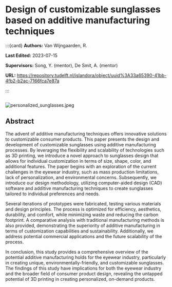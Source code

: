 # Design of customizable sunglasses based on additive manufacturing techniques

:::{card}
**Authors:** Van Wijngaarden, R.

**Last Edited:** 2023-07-15

**Supervisors:** Song, Y. (mentor), De Smit, A. (mentor)

**URL:** https://repository.tudelft.nl/islandora/object/uuid%3A33a65390-41bb-4fb2-b2ac-7166fca7e87a

:::

```{tags} 3d-scans, personalized
```

![personalized_sunglasses.jpeg](personalized_sunglasses.jpeg)

## Abstract

The advent of additive manufacturing techniques offers innovative solutions to customizable consumer products. This paper presents the design and development of customizable sunglasses using additive manufacturing processes. By leveraging the flexibility and scalability of technologies such as 3D printing, we introduce a novel approach to sunglasses design that allows for individual customization in terms of size, shape, color, and additional features. The paper begins with an exploration of the current challenges in the eyewear industry, such as mass production limitations, lack of personalization, and environmental concerns. Subsequently, we introduce our design methodology, utilizing computer-aided design (CAD) software and additive manufacturing techniques to create sunglasses tailored to individual preferences and needs.

Several iterations of prototypes were fabricated, testing various materials and design principles. The process is optimized for efficiency, aesthetics, durability, and comfort, while minimizing waste and reducing the carbon footprint. A comparative analysis with traditional manufacturing methods is also provided, demonstrating the superiority of additive manufacturing in terms of customization capabilities and sustainability. Additionally, we address potential commercial applications and the future scalability of the process.

In conclusion, this study provides a comprehensive overview of the potential additive manufacturing holds for the eyewear industry, particularly in creating unique, environmentally-friendly, and customizable sunglasses. The findings of this study have implications for both the eyewear industry and the broader field of consumer product design, revealing the untapped potential of 3D printing in creating personalized, on-demand products.
